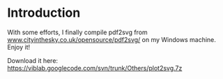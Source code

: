 # Introduction #

With some efforts, I finally compile pdf2svg from www.cityinthesky.co.uk/opensource/pdf2svg/‎ on my Windows machine. Enjoy it!

Download it here: https://viblab.googlecode.com/svn/trunk/Others/plot2svg.7z